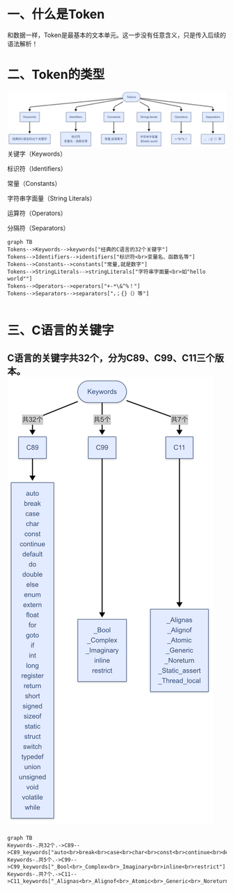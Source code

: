 # 一、什么是Token
和数据一样，Token是最基本的文本单元。这一步没有任意含义，只是传入后续的语法解析！

# 二、Token的类型
![alt text](img/C语言组成_-2025-03-21-132932.png)
关键字（Keywords）

标识符（Identifiers）

常量（Constants）

字符串字面量（String Literals）

运算符（Operators）

分隔符（Separators）

```mermaid
graph TB
Tokens-->Keywords-->keywords["经典的C语言的32个关键字"]
Tokens-->Identifiers-->identifiers["标识符<br>变量名、函数名等"]
Tokens-->Constants-->constants["常量,就是数字"]
Tokens-->StringLiterals-->stringLiterals["字符串字面量<br>如"hello world""]
Tokens-->Operators-->operators["+-*\&^%！"]
Tokens-->Separators-->separators["，；{}（）等"]


```


# 三、C语言的关键字
C语言的关键字共32个，分为C89、C99、C11三个版本。
![alt text](img/keywords_-2025-03-21-133137.png)
---

```mermaid
graph TB
Keywords-.共32个.->C89-->C89_keywords["auto<br>break<br>case<br>char<br>const<br>continue<br>default<br>do<br>double<br>else<br>enum<br>extern<br>float<br>for<br>goto<br>if<br>int<br>long<br>register<br>return<br>short<br>signed<br>sizeof<br>static<br>struct<br>switch<br>typedef<br>union<br>unsigned<br>void<br>volatile<br>while"]
Keywords-.共5个.->C99-->C99_keywords["_Bool<br>_Complex<br>_Imaginary<br>inline<br>restrict"]
Keywords-.共7个.->C11-->C11_keywords["_Alignas<br>_Alignof<br>_Atomic<br>_Generic<br>_Noreturn<br>_Static_assert<br>_Thread_local"]

```
